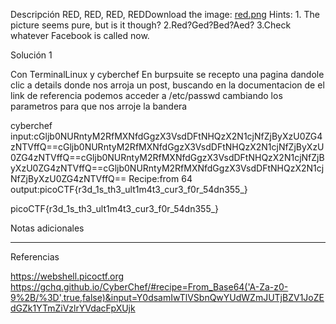Descripción
RED, RED, RED, REDDownload the image: [red.png](https://challenge-files.picoctf.net/c_verbal_sleep/831307718b34193b288dde31e557484876fb84978b5818e2627e453a54aa9ba6/red.png)
Hints:
1.⁠ ⁠The picture seems pure, but is it though?
2.Red?Ged?Bed?Aed?
3.Check whatever Facebook is called now.

Solución 1

Con TerminalLinux y cyberchef
En burpsuite se recepto una pagina dandole clic a details donde nos arroja un post, buscando en la documentacion de el link de referencia podemos acceder a /etc/passwd cambiando los parametros para que nos arroje la bandera

cyberchef 
input:cGljb0NURntyM2RfMXNfdGgzX3VsdDFtNHQzX2N1cjNfZjByXzU0ZG4zNTVffQ==cGljb0NURntyM2RfMXNfdGgzX3VsdDFtNHQzX2N1cjNfZjByXzU0ZG4zNTVffQ==cGljb0NURntyM2RfMXNfdGgzX3VsdDFtNHQzX2N1cjNfZjByXzU0ZG4zNTVffQ==cGljb0NURntyM2RfMXNfdGgzX3VsdDFtNHQzX2N1cjNfZjByXzU0ZG4zNTVffQ==
Recipe:from 64
output:picoCTF{r3d_1s_th3_ult1m4t3_cur3_f0r_54dn355_}



picoCTF{r3d_1s_th3_ult1m4t3_cur3_f0r_54dn355_}

Notas adicionales

--------------------


Referencias

https://webshell.picoctf.org
https://gchq.github.io/CyberChef/#recipe=From_Base64('A-Za-z0-9%2B/%3D',true,false)&input=Y0dsamIwTlVSbnQwYUdWZmJUTjBZV1JoZEdGZk1YTmZiVzlrYVdacFpXUjk